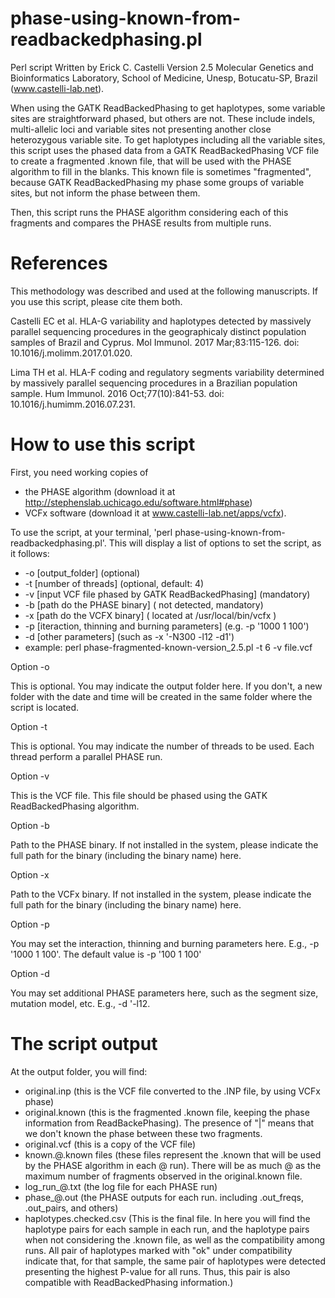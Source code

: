 # phase-using-known-from-readbackedphasing.pl
Perl script
Written by Erick C. Castelli
Version 2.5
Molecular Genetics and Bioinformatics Laboratory, School of Medicine, Unesp, Botucatu-SP, Brazil (www.castelli-lab.net). 

When using the GATK ReadBackedPhasing to get haplotypes, some variable sites are straightforward phased, but others are not. These include indels, multi-allelic loci and variable sites not presenting another close heterozygous variable site. To get haplotypes including all the variable sites, this script uses the phased data from a GATK ReadBackedPhasing VCF file to create a fragmented .known file, that will be used with the PHASE algorithm to fill in the blanks. This known file is sometimes "fragmented", because GATK ReadBackedPhasing my phase some groups of variable sites, but not inform the phase between them.

Then, this script runs the PHASE algorithm considering each of this fragments and compares the PHASE results from multiple runs.

# References

This methodology was described and used at the following manuscripts. If you use this script, please cite them both.

Castelli EC et al. HLA-G variability and haplotypes detected by massively parallel sequencing procedures in the geographicaly distinct population samples of Brazil and Cyprus. Mol Immunol. 2017 Mar;83:115-126. doi: 10.1016/j.molimm.2017.01.020. 

Lima TH et al. HLA-F coding and regulatory segments variability determined by massively parallel sequencing procedures in a Brazilian population sample. Hum Immunol. 2016 Oct;77(10):841-53. doi: 10.1016/j.humimm.2016.07.231. 

# How to use this script

First, you need working copies of 
- the PHASE algorithm (download it at http://stephenslab.uchicago.edu/software.html#phase) 
- VCFx software (download it at www.castelli-lab.net/apps/vcfx).

To use the script, at your terminal, 'perl phase-using-known-from-readbackedphasing.pl'. This will display a list of options to set the script, as it follows:

- -o [output_folder] (optional)
- -t [number of threads] (optional, default: 4)
- -v [input VCF file phased by GATK ReadBackedPhasing] (mandatory)
- -b [path do the PHASE binary] ( not detected, mandatory)
- -x [path do the VCFX binary] ( located at /usr/local/bin/vcfx )
- -p [iteraction, thinning and burning parameters] (e.g. -p '1000 1 100')
- -d [other parameters] (such as -x '-N300 -l12 -d1')
- example: perl phase-fragmented-known-version_2.5.pl -t 6 -v file.vcf 

Option -o

This is optional. You may indicate the output folder here. If you don't, a new folder with the date and time will be created in the same folder where the script is located.

Option -t

This is optional. You may indicate the number of threads to be used. Each thread perform a parallel PHASE run.

Option -v

This is the VCF file. This file should be phased using the GATK ReadBackedPhasing algorithm.

Option -b

Path to the PHASE binary. If not installed in the system, please indicate the full path for the binary (including the binary name) here.

Option -x

Path to the VCFx binary. If not installed in the system, please indicate the full path for the binary (including the binary name) here.

Option -p

You may set the interaction, thinning and burning parameters here. E.g., -p '1000 1 100'. The default value is -p '100 1 100'

Option -d

You may set additional PHASE parameters here, such as the segment size, mutation model, etc. E.g., -d '-l12. 


# The script output

At the output folder, you will find:
- original.inp (this is the VCF file converted to the .INP file, by using VCFx phase)
- original.known (this is the fragmented .known file, keeping the phase information from ReadBackePhasing). The presence of "|" means that we don't known the phase between these two fragments.
- original.vcf (this is a copy of the VCF file)
- known.@.known files (these files represent the .known that will be used by the PHASE algorithm in each @ run). There will be as much @ as the maximum number of fragments observed in the original.known file.
- log_run_@.txt (the log file for each PHASE run)
- phase_@.out (the PHASE outputs for each run. including .out_freqs, .out_pairs, and others)
- haplotypes.checked.csv (This is the final file. In here you will find the haplotype pairs for each sample in each run, and the haplotype pairs when not considering the .known file, as well as the compatibility among runs. All pair of haplotypes marked with "ok" under compatibility indicate that, for that sample, the same pair of haplotypes were detected presenting the highest P-value for all runs. Thus, this pair is also compatible with ReadBackedPhasing information.)


